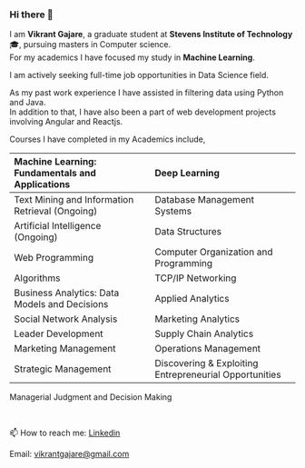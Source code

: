 ### Hi there 👋



I am **Vikrant Gajare**, a graduate student at **Stevens Institute of Technology** 🎓, pursuing masters in Computer science. <br> For my academics I have focused my study in **Machine Learning**.

I am actively seeking full-time job opportunities in Data Science field.

As my past work  experience I have assisted in filtering data using Python and Java. <br> 
In addition to that, I have also been a part of web development projects involving Angular and Reactjs.

Courses I have completed in my Academics include, <br>

Machine Learning: Fundamentals and Applications             | Deep Learning
| :--- | :--- 
Text Mining and Information Retrieval (Ongoing)             | Database Management Systems
Artificial Intelligence (Ongoing)                           | Data Structures
Web Programming                                             | Computer Organization and Programming
Algorithms                                                  | TCP/IP Networking
Business Analytics: Data Models and Decisions               | Applied Analytics
Social Network Analysis                                     | Marketing Analytics 
Leader Development                                          | Supply Chain Analytics 
Marketing Management                                        | Operations Management 
Strategic Management                                        | Discovering & Exploiting Entrepreneurial Opportunities
Managerial Judgment and Decision Making   

<br>

📫 How to reach me:  [Linkedin](https://www.linkedin.com/in/vikrantgajare/) 

Email: vikrantgajare@gmail.com 




